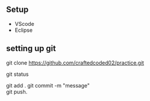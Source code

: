 ## Setup
* VScode
* Eclipse

## setting up git
git clone https://github.com/craftedcoded02/practice.git

git status

git add .
git commit -m "message"  
git push.
   

